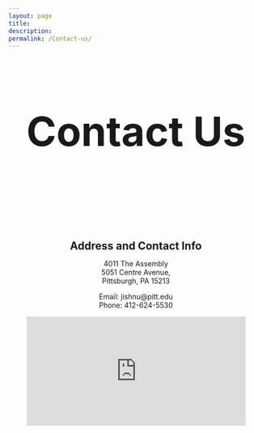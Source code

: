 ```yaml
---
layout: page
title: 
description: 
permalink: /Contact-us/
---
```


<style>
.container {
  max-width: fit-content;
  margin: 0 auto;
}

.page-section-head {
  margin-top: 40px;
  margin-bottom: 60px;
  padding-bottom: 60px;
  border-bottom: 1px solid var(--border-color);
}



  
.page-title {
  font-size: 80px;
  margin-bottom: 16px;
}

.page-description {
  font-size: 18px;
}

.contact-info {
 display: flex;
 flex-wrap: wrap;
 flex-direction: column;
}

.contact-info-item {
  width: 100%;
  align-content: center;
  text-align: center;
  
}

.contact-info-item h2 {
  margin-bottom: 10px;
}

.gallery {
  margin-top: 40px;
  display: flex;
  justify-content: center;
}

.page__info {
  display : none;
}

.google-map {
     padding-bottom: 50%;
     position: relative;
}

.google-map iframe {
     height: 100%;
     width: 100%;
     left: 0;
     top: 0;
     position: absolute;
}

  
.gallery img {
  max-width: 100%;
  height: auto;
}
</style>

<div class="container">
  <div class="page-section-head">
    <h1 class="page-title">Contact Us</h1>
  </div>

  <div class="contact-info">
    <div class="contact-info-item">
      <h2>Address and Contact Info</h2>
      <p>4011 The Assembly<br>
      5051 Centre Avenue,<br>
      Pittsburgh, PA 15213</p>
      <p>Email: jishnu@pitt.edu<br>
      Phone: 412-624-5530</p>
    </div>
  <div class="google-map">
     <iframe src="https://www.google.com/maps/embed?pb=!1m18!1m12!1m3!1d3035.9222785433276!2d-79.94718492394952!3d40.454857153317924!2m3!1f0!2f0!3f0!3m2!1i1024!2i768!4f13.1!3m3!1m2!1s0x8834f34f6212ade3%3A0x18f7f9a7b1d0f338!2sThe%20Assembly!5e0!3m2!1sen!2sus!4v1714092409211!5m2!1sen!2sus" width="600" height="450" style="border:0;" allowfullscreen="" loading="lazy" referrerpolicy="no-referrer-when-downgrade"></iframe>
  </div>
</div>
</div>
